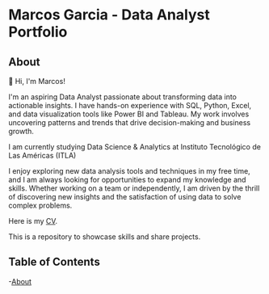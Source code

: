 # Marcos Garcia - Data Analyst Portfolio
## About

👋 Hi, I'm Marcos!

I'm an aspiring Data Analyst passionate about transforming data into actionable insights. I have hands-on experience with SQL, Python, Excel, and data visualization tools like Power BI and Tableau. My work involves uncovering patterns and trends that drive decision-making and business growth.

I am currently studying Data Science & Analytics at Instituto Tecnológico de Las Américas (ITLA)

I enjoy exploring new data analysis tools and techniques in my free time, and I am always looking for opportunities to expand my knowledge and skills. Whether working on a team or independently, I am driven by the thrill of discovering new insights and the satisfaction of using data to solve complex problems.

Here is my [CV](https://github.com/Fuegillo/Data-Analysis-Portoflio/blob/main/Marcos_Garcia_CV.pdf).

This is a repository to showcase skills and share projects.

## Table of Contents

-[About](https://github.com/Fuegillo/Data-Analysis-Portoflio/edit/main/README.md)
